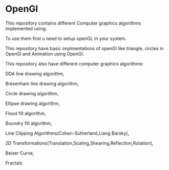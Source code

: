 # OpenGl
This repository contains different Computer graphics algorithms implemented using.

To use them first u need to setup openGL in your system.

This repository have basic implmentations of openGl like triangle, circles in OpenGl and Animation using OpenGl.

This repository also have different computer graphics algorithms:

DDA line drawing algorithm,

Bresenham line drawing algorithm,

Circle drawing algorithm,

Ellipse drawing algorithm,

Flood fill algorithm,

Boundry fill algorithm,

Line Clipping Algorithms(Cohen-Sutherland,Liang Barsky),

2D Transformations(Translation,Scaling,Shearing,Reflection,Rotation),

Beizer Curve,

Fractals.
